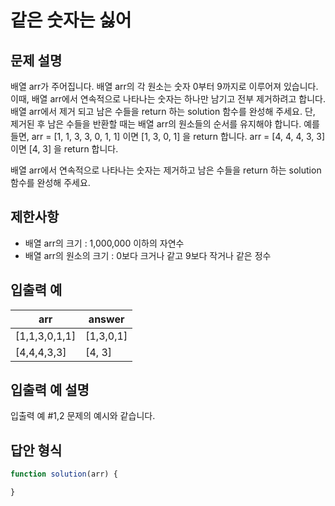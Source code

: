 # 같은 숫자는 싫어

## 문제 설명
배열 arr가 주어집니다. 배열 arr의 각 원소는 숫자 0부터 9까지로 이루어져 있습니다. 
이때, 배열 arr에서 연속적으로 나타나는 숫자는 하나만 남기고 전부 제거하려고 합니다. 
배열 arr에서 제거 되고 남은 수들을 return 하는 solution 함수를 완성해 주세요. 
단, 제거된 후 남은 수들을 반환할 때는 배열 arr의 원소들의 순서를 유지해야 합니다.
예를 들면,
arr = [1, 1, 3, 3, 0, 1, 1] 이면 [1, 3, 0, 1] 을 return 합니다.
arr = [4, 4, 4, 3, 3] 이면 [4, 3] 을 return 합니다.

배열 arr에서 연속적으로 나타나는 숫자는 제거하고 남은 수들을 return 하는 solution 함수를 완성해 주세요.

## 제한사항
* 배열 arr의 크기 : 1,000,000 이하의 자연수
* 배열 arr의 원소의 크기 : 0보다 크거나 같고 9보다 작거나 같은 정수

## 입출력 예
arr           |  answer
------------- | ---------
[1,1,3,0,1,1] | [1,3,0,1]
[4,4,4,3,3]   | [4, 3]

## 입출력 예 설명
입출력 예 #1,2
문제의 예시와 같습니다.

## 답안 형식

```javascript
function solution(arr) {

}
```


